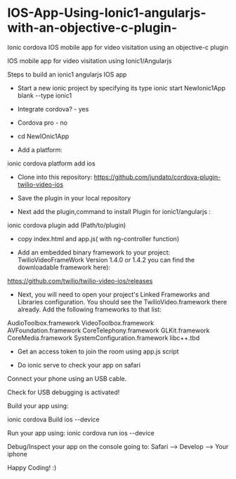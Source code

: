 # IOS-App-Using-Ionic1-angularjs-with-an-objective-c-plugin-
Ionic cordova IOS mobile app for video visitation using an objective-c plugin 

IOS mobile app for video visitation using Ionic1/Angularjs

Steps to build an ionic1 angularjs IOS app

* Start a new ionic project by specifying its type
ionic start NewIonic1App blank --type ionic1

* Integrate cordova? - yes
* Cordova pro - no

* cd NewIOnic1App

* Add a platform: 

ionic cordova platform add ios

* Clone into this repository: 
https://github.com/jundato/cordova-plugin-twilio-video-ios

* Save the plugin in your local repository

* Next add the plugin,command to install Plugin for ionic1/angularjs :

ionic cordova plugin add (Path/to/plugin)

* copy index.html and app.js( with ng-controller function)

* Add an embedded binary framework to your project: TwilioVideoFrameWork Version 1.4.0 or 1.4.2  you can find the downloadable framework here): 

https://github.com/twilio/twilio-video-ios/releases

* Next, you will need to open your project's Linked Frameworks and Libraries configuration. You should see the TwilioVideo.framework there already. Add the following frameworks to that list:

AudioToolbox.framework
VideoToolbox.framework
AVFoundation.framework
CoreTelephony.framework
GLKit.framework
CoreMedia.framework
SystemConfiguration.framework
libc++.tbd

* Get an access token to join the room using app.js script

* Do ionic serve to check your app on safari

Connect your phone using an USB cable.

Check for USB debugging is activated!

Build your app using:

ionic cordova Build ios --device

Run your app using:
ionic cordova run ios --device

Debug/Inspect your app on the console going to: Safari --> Develop --> Your iphone 

Happy Coding! :)
